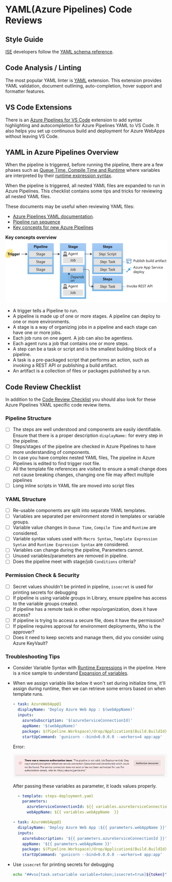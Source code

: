 # YAML(Azure Pipelines) Code Reviews

## Style Guide

[ISE](../../ISE.md) developers follow the [YAML schema reference](https://learn.microsoft.com/en-us/azure/devops/pipelines/yaml-schema?view=azure-devops&tabs=schema%2Cparameter-schema).

## Code Analysis / Linting

The most popular YAML linter is [YAML](https://marketplace.visualstudio.com/items?itemName=redhat.vscode-yaml) extension. This extension provides YAML validation, document outlining, auto-completion, hover support and formatter features.

## VS Code Extensions

There is an [Azure Pipelines for VS Code](https://marketplace.visualstudio.com/items?itemName=ms-azure-devops.azure-pipelines) extension to add syntax highlighting and autocompletion for Azure Pipelines YAML to VS Code. It also helps you set up continuous build and deployment for Azure WebApps without leaving VS Code.

## YAML in Azure Pipelines Overview

When the pipeline is triggered, before running the pipeline, there are a few phases such as [Queue Time, Compile Time and Runtime](https://adamtheautomator.com/azure-devops-variables/#Pipeline_Execution_Phases) where variables are interpreted by their [runtime expression syntax](https://learn.microsoft.com/en-us/azure/devops/pipelines/process/variables?view=azure-devops&tabs=yaml%2Cbatch#runtime-expression-syntax).

When the pipeline is triggered, all nested YAML files are expanded to run in Azure Pipelines. This checklist contains some tips and tricks for reviewing all nested YAML files.

These documents may be useful when reviewing YAML files:

- [Azure Pipelines YAML documentation](https://learn.microsoft.com/en-us/azure/devops/pipelines/yaml-schema).
- [Pipeline run sequence](https://learn.microsoft.com/en-us/azure/devops/pipelines/process/runs?view=azure-devops)
- [Key concepts for new Azure Pipelines](https://learn.microsoft.com/en-us/azure/devops/pipelines/get-started/key-pipelines-concepts?view=azure-devops)

**Key concepts overview**
![Azure Pipelines key concepts](images/key-concepts-overview.png)

- A trigger tells a Pipeline to run.
- A pipeline is made up of one or more stages. A pipeline can deploy to one or more environments.
- A stage is a way of organizing jobs in a pipeline and each stage can have one or more jobs.
- Each job runs on one agent. A job can also be agentless.
- Each agent runs a job that contains one or more steps.
- A step can be a task or script and is the smallest building block of a pipeline.
- A task is a pre-packaged script that performs an action, such as invoking a REST API or publishing a build artifact.
- An artifact is a collection of files or packages published by a run.

## Code Review Checklist

In addition to the [Code Review Checklist](../process-guidance/reviewer-guidance.md) you should also look for these Azure Pipelines YAML specific code review items.

### Pipeline Structure

- [ ] The steps are well understood and components are easily identifiable. Ensure that there is a proper description `displayName:` for every step in the pipeline.
- [ ] Steps/stages of the pipeline are checked in Azure Pipelines to have more understanding of components.
- [ ] In case you have complex nested YAML files, The pipeline in Azure Pipelines is edited to find trigger root file.
- [ ] All the template file references are visited to ensure a small change does not cause breaking changes, changing one file may affect multiple pipelines
- [ ] Long inline scripts in YAML file are moved into script files

### YAML Structure

- [ ] Re-usable components are split into separate YAML templates.
- [ ] Variables are separated per environment stored in templates or variable groups.
- [ ] Variable value changes in `Queue Time`, `Compile Time` and `Runtime` are considered.
- [ ] Variable syntax values used with `Macro Syntax`, `Template Expression Syntax` and `Runtime Expression Syntax` are considered.
- [ ] Variables can change during the pipeline, Parameters cannot.
- [ ] Unused variables/parameters are removed in pipeline.
- [ ] Does the pipeline meet with stage/job `Conditions` criteria?

### Permission Check & Security

- [ ] Secret values shouldn't be printed in pipeline, `issecret` is used for printing secrets for debugging
- [ ] If pipeline is using variable groups in Library, ensure pipeline has access to the variable groups created.
- [ ] If pipeline has a remote task in other repo/organization, does it have access?
- [ ] If pipeline is trying to access a secure file, does it have the permission?
- [ ] If pipeline requires approval for environment deployments, Who is the approver?
- [ ] Does it need to keep secrets and manage them, did you consider using Azure KeyVault?

### Troubleshooting Tips

- Consider Variable Syntax with [Runtime Expressions](https://learn.microsoft.com/en-us/azure/devops/pipelines/process/variables?view=azure-devops&tabs=yaml%2Cbatch#runtime-expression-syntax) in the pipeline. Here is a nice sample to understand [Expansion of variables](https://learn.microsoft.com/en-us/azure/devops/pipelines/process/variables?view=azure-devops&tabs=yaml%2Cbatch#expansion-of-variables).

- When we assign variable like below it won't set during initialize time, it'll assign during runtime, then we can retrieve some errors based on when template runs.

  ```yaml
  - task: AzureWebApp@1
    displayName: 'Deploy Azure Web App : $(webAppName)'
    inputs:
      azureSubscription: '$(azureServiceConnectionId)'
      appName: '$(webAppName)'
      package: $(Pipeline.Workspace)/drop/Application$(Build.BuildId).zip
      startUpCommand: 'gunicorn --bind=0.0.0.0 --workers=4 app:app'
  ```

  Error:

  ![authorization issue due to initialize time](images/authorization_issue_due_to_initialize_time.png)

  After passing these variables as parameter, it loads values properly.

  ```yaml
    - template: steps-deployment.yaml
      parameters:
        azureServiceConnectionId: ${{ variables.azureServiceConnectionId  }}
        webAppName: ${{ variables.webAppName  }}
  ```

  ```yaml
  - task: AzureWebApp@1
    displayName: 'Deploy Azure Web App :${{ parameters.webAppName }}'
    inputs:
      azureSubscription: '${{ parameters.azureServiceConnectionId }}'
      appName: '${{ parameters.webAppName }}'
      package: $(Pipeline.Workspace)/drop/Application$(Build.BuildId).zip
      startUpCommand: 'gunicorn --bind=0.0.0.0 --workers=4 app:app'
  ```

- Use `issecret` for printing secrets for debugging

  ```bash
  echo "##vso[task.setvariable variable=token;issecret=true]${token}"
  ```
